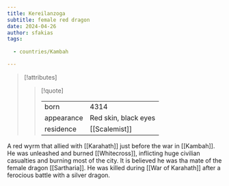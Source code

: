 ```yaml
---
title: Kereilanzoga
subtitle: female red dragon
date: 2024-04-26
author: sfakias
tags:
  
  - countries/Kambah

---
```

> [!attributes]
> 
> > [!quote]
> >
> > | | |
> > | --- | --- |
> > | born | 4314 |
> > | appearance | Red skin, black eyes |
> > | residence | [[Scalemist]] |

A red wyrm that allied with [[Karahath]] just before the war in [[Kambah]]. He was unleashed and burned [[Whitecross]], inflicting huge civilian casualties and burning most of the city. It is believed he was tha mate of the female dragon [[Sartharia]]. He was killed during [[War of Karahath]] after a ferocious battle with a silver dragon.